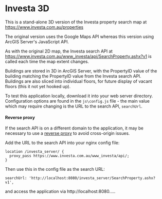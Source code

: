 # Investa 3D

This is a stand-alone 3D version of the Investa property search map at https://www.investa.com.au/properties

The original version uses the Google Maps API whereas this version using ArcGIS Server's JavaScript API.

As with the original 2D map, the Investa search API at https://www.investa.com.au/www_investa/api/SearchProperty.ashx?v1 is called each time the map extent changes.

Buildings are stored in 3D in ArcGIS Server, with the PropertyID value of the building matching the PropertyID value from the Investa search API. Buildings are also sliced into individual floors, for future display of vacant floors (this it not yet hooked up).

To test this application locally, download it into your web server directory. Configuration options are found in the `js\config.js` file - the main value which may require changing is the URL to the search API, `searchUrl`.

#### Reverse proxy

If the search API is on a different domain to the application, it may be necessary to use a [reverse proxy](https://kirillplatonov.com/2017/11/12/simple_reverse_proxy_on_mac_with_nginx/) to avoid cross-origin issues.

Add the URL to the search API into your nginx config file:

```
location /investa_server/ {
  proxy_pass https://www.investa.com.au/www_investa/api/;
}
```

Then use this in the config file as the search URL:

`searchUrl: 'http://localhost:8080/investa_server/SearchProperty.ashx?v1',`

and access the application via http://localhost:8080.....




